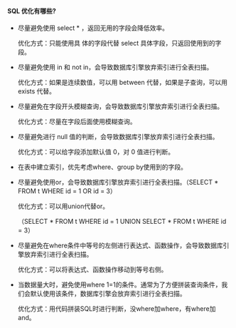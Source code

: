 #### SQL 优化有哪些?

- 尽量避免使用 select * ，返回无用的字段会降低效率。

  优化方式：只能使用具 体的字段代替 select 具体字段，只返回使用到的字段。

- 尽量避免使用 in 和 not in，会导致数据库引擎放弃索引进行全表扫描。

  优化方式：如果是连续数值，可以用 between 代替，如果是子查询，可以用 exists 代替。

- 尽量避免在字段开头模糊查询，会导致数据库引擎放弃索引进行全表扫描。

  优化方式：尽量在字段后面使用模糊查询。

- 尽量避免进行 null 值的判断，会导致数据库引擎放弃索引进行全表扫描。

  优化方式：可以给字段添加默认值 0，对 0 值进行判断。

- 在表中建立索引，优先考虑where、group by使用到的字段。

- 尽量避免使用or，会导致数据库引擎放弃索引进行全表扫描。（SELECT * FROM t WHERE id = 1 OR id = 3）

  优化方式：可以用union代替or。

  （SELECT * FROM t WHERE id = 1
  UNION
  SELECT * FROM t WHERE id = 3）

- 尽量避免在where条件中等号的左侧进行表达式、函数操作，会导致数据库引擎放弃索引进行全表扫描。

  优化方式：可以将表达式、函数操作移动到等号右侧。

- 当数据量大时，避免使用where 1=1的条件。通常为了方便拼装查询条件，我们会默认使用该条件，数据库引擎会放弃索引进行全表扫描。

  优化方式：用代码拼装SQL时进行判断，没where加where，有where加and。